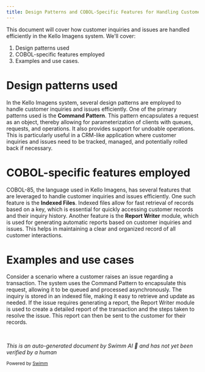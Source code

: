 ```yaml
---
title: Design Patterns and COBOL-Specific Features for Handling Customer Inquiries
---
```

This document will cover how customer inquiries and issues are handled efficiently in the Kello Imagens system. We'll cover:

1. Design patterns used
2. COBOL-specific features employed
3. Examples and use cases.

# Design patterns used

In the Kello Imagens system, several design patterns are employed to handle customer inquiries and issues efficiently. One of the primary patterns used is the **Command Pattern**. This pattern encapsulates a request as an object, thereby allowing for parameterization of clients with queues, requests, and operations. It also provides support for undoable operations. This is particularly useful in a CRM-like application where customer inquiries and issues need to be tracked, managed, and potentially rolled back if necessary.

# COBOL-specific features employed

COBOL-85, the language used in Kello Imagens, has several features that are leveraged to handle customer inquiries and issues efficiently. One such feature is the **Indexed Files**. Indexed files allow for fast retrieval of records based on a key, which is essential for quickly accessing customer records and their inquiry history. Another feature is the **Report Writer** module, which is used for generating automatic reports based on customer inquiries and issues. This helps in maintaining a clear and organized record of all customer interactions.

# Examples and use cases

Consider a scenario where a customer raises an issue regarding a transaction. The system uses the Command Pattern to encapsulate this request, allowing it to be queued and processed asynchronously. The inquiry is stored in an indexed file, making it easy to retrieve and update as needed. If the issue requires generating a report, the Report Writer module is used to create a detailed report of the transaction and the steps taken to resolve the issue. This report can then be sent to the customer for their records.

&nbsp;

*This is an auto-generated document by Swimm AI 🌊 and has not yet been verified by a human*

<SwmMeta version="3.0.0" repo-id="Z2l0aHViJTNBJTNBa2VsbG8lM0ElM0Fzd2ltbWlv" repo-name="kello"><sup>Powered by [Swimm](/)</sup></SwmMeta>
